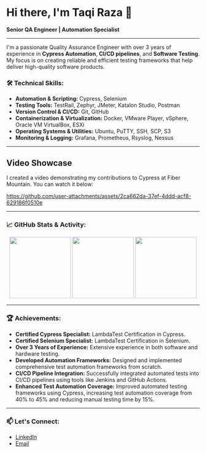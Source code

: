 # Hi there, I'm Taqi Raza 👋

**Senior QA Engineer | Automation Specialist**

---

I'm a passionate Quality Assurance Engineer with over 3 years of experience in **Cypress Automation**, **CI/CD pipelines**, and **Software Testing**. My focus is on creating reliable and efficient testing frameworks that help deliver high-quality software products.

### 🛠️ **Technical Skills:**

- **Automation & Scripting:** Cypress, Selenium
- **Testing Tools:** TestRail, Zephyr, JMeter, Katalon Studio, Postman
- **Version Control & CI/CD:** Git, GitHub
- **Containerization & Virtualization:** Docker, VMware Player, vSphere, Oracle VM VirtualBox, ESXi
- **Operating Systems & Utilities:** Ubuntu, PuTTY, SSH, SCP, S3
- **Monitoring & Logging:** Grafana, Prometheus, Rsyslog, Nessus

---


## Video Showcase

I created a video demonstrating my contributions to Cypress at Fiber Mountain. You can watch it below:

https://github.com/user-attachments/assets/2ca662da-37ef-4ddd-acf8-629186f0510e

---

### 📈 **GitHub Stats & Activity:**

<div align="center">
<img height="160px" src="https://github-readme-stats.vercel.app/api?username=taqirazaj&show_icons=true&theme=radical"/>
<img height="160px" src="https://github-readme-streak-stats.herokuapp.com/?user=taqirazaj&theme=radical"/>
<img height="160px" src="https://github-readme-stats.vercel.app/api/top-langs/?username=taqirazaj&layout=compact&theme=radical"/>
</div>



---

### 🏆 **Achievements:**

- **Certified Cypress Specialist:** LambdaTest Certification in Cypress.
- **Certified Selenium Specialist:** LambdaTest Certification in Selenium.
- **Over 3 Years of Experience:** Extensive experience in both software and hardware testing.
- **Developed Automation Frameworks:** Designed and implemented comprehensive test automation frameworks from scratch.
- **CI/CD Pipeline Integration:** Successfully integrated automated tests into CI/CD pipelines using tools like Jenkins and GitHub Actions.
- **Enhanced Test Automation Coverage:** Improved automated testing frameworks using Cypress, increasing test automation coverage from 40% to 45% and reducing manual testing time by 15%.

---

### 📫 **Let's Connect:**

- [LinkedIn](https://www.linkedin.com/in/taqijaffrey/)
- [Email](mailto:muhammadtaaqiraza@gmail.com)

